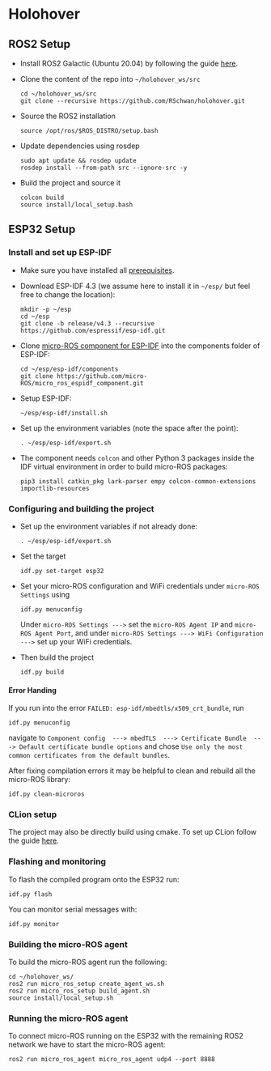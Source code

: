 # Holohover

## ROS2 Setup

* Install ROS2 Galactic (Ubuntu 20.04) by following the guide [here](https://docs.ros.org/en/galactic/Installation/Ubuntu-Install-Debians.html).

* Clone the content of the repo into `~/holohover_ws/src`
  ```
  cd ~/holohover_ws/src
  git clone --recursive https://github.com/RSchwan/holohover.git
  ```

* Source the ROS2 installation
  ```
  source /opt/ros/$ROS_DISTRO/setup.bash
  ```

* Update dependencies using rosdep
  ```
  sudo apt update && rosdep update
  rosdep install --from-path src --ignore-src -y
  ```

* Build the project and source it
  ```
  colcon build
  source install/local_setup.bash
  ```

## ESP32 Setup

### Install and set up ESP-IDF

* Make sure you have installed all [prerequisites](https://docs.espressif.com/projects/esp-idf/en/release-v4.3/esp32/get-started/index.html#step-1-install-prerequisites).

* Download ESP-IDF 4.3 (we assume here to install it in `~/esp/` but feel free to change the location):
    ```
    mkdir -p ~/esp
    cd ~/esp
    git clone -b release/v4.3 --recursive https://github.com/espressif/esp-idf.git
    ```

* Clone [micro-ROS component for ESP-IDF](https://github.com/micro-ROS/micro_ros_espidf_component) into the components folder of ESP-IDF:
    ```
    cd ~/esp/esp-idf/components
    git clone https://github.com/micro-ROS/micro_ros_espidf_component.git
    ```

* Setup ESP-IDF:
    ```
    ~/esp/esp-idf/install.sh
    ```

* Set up the environment variables (note the space after the point):
    ```
    . ~/esp/esp-idf/export.sh
    ```

* The component needs `colcon` and other Python 3 packages inside the IDF virtual environment in order to build micro-ROS packages:
    ```
    pip3 install catkin_pkg lark-parser empy colcon-common-extensions importlib-resources
    ```

### Configuring and building the project

* Set up the environment variables if not already done:
    ```
    . ~/esp/esp-idf/export.sh
    ```

* Set the target
    ```
    idf.py set-target esp32
    ```

* Set your micro-ROS configuration and WiFi credentials under `micro-ROS Settings` using
    ```
    idf.py menuconfig
    ```
    Under `micro-ROS Settings --->` set the `micro-ROS Agent IP` and `micro-ROS Agent Port`,  and under `micro-ROS Settings ---> WiFi Configuration --->` set up your WiFi credentials.
    
* Then build the project
    ```
    idf.py build
    ```

#### Error Handing

If you run into the error `FAILED: esp-idf/mbedtls/x509_crt_bundle`, run
```
idf.py menuconfig
```
navigate to `Component config  ---> mbedTLS  ---> Certificate Bundle  ---> Default certificate bundle options` and chose `Use only the most common certificates from the default bundles`.

After fixing compilation errors it may be helpful to clean and rebuild all the micro-ROS library:
```
idf.py clean-microros
```

### CLion setup

The project may also be directly build using cmake. To set up CLion follow the guide [here](https://www.jetbrains.com/help/clion/esp-idf.html#cmake-setup).

### Flashing and monitoring

To flash the compiled program onto the ESP32 run:
```
idf.py flash
```

You can monitor serial messages with:
```
idf.py monitor
```

### Building the micro-ROS agent

To build the micro-ROS agent run the following:
```
cd ~/holohover_ws/
ros2 run micro_ros_setup create_agent_ws.sh
ros2 run micro_ros_setup build_agent.sh
source install/local_setup.sh
```

### Running the micro-ROS agent

To connect micro-ROS running on the ESP32 with the remaining ROS2 network we have to start the micro-ROS agent:
```
ros2 run micro_ros_agent micro_ros_agent udp4 --port 8888
```
